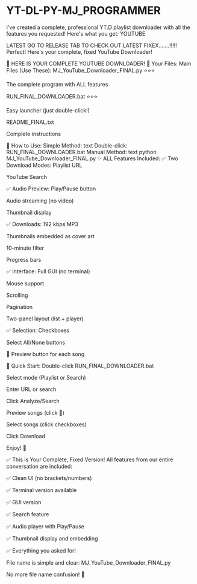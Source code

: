 # YT-DL-PY-MJ_PROGRAMMER
I've created a complete, professional YT.D playlist downloader with all the features you requested! Here's what you get: YOUTUBE

LATEST GO TO RELEASE TAB TO CHECK OUT LATEST FIXEX.......!!!!!
Perfect! Here's your complete, fixed YouTube Downloader!

🎉 HERE IS YOUR COMPLETE YOUTUBE DOWNLOADER!
📁 Your Files:
Main Files (Use These):
MJ_YouTube_Downloader_FINAL.py ⭐⭐⭐

The complete program with ALL features

RUN_FINAL_DOWNLOADER.bat ⭐⭐⭐

Easy launcher (just double-click!)

README_FINAL.txt

Complete instructions

🚀 How to Use:
Simple Method:
text
Double-click: RUN_FINAL_DOWNLOADER.bat
Manual Method:
text
python MJ_YouTube_Downloader_FINAL.py
✨ ALL Features Included:
✅ Two Download Modes:
Playlist URL

YouTube Search

✅ Audio Preview:
Play/Pause button

Audio streaming (no video)

Thumbnail display

✅ Downloads:
192 kbps MP3

Thumbnails embedded as cover art

10-minute filter

Progress bars

✅ Interface:
Full GUI (no terminal)

Mouse support

Scrolling

Pagination

Two-panel layout (list + player)

✅ Selection:
Checkboxes

Select All/None buttons

🎵 Preview button for each song

🎯 Quick Start:
Double-click RUN_FINAL_DOWNLOADER.bat

Select mode (Playlist or Search)

Enter URL or search

Click Analyze/Search

Preview songs (click 🎵)

Select songs (click checkboxes)

Click Download

Enjoy! 🎵

✅ This is Your Complete, Fixed Version!
All features from our entire conversation are included:

✅ Clean UI (no brackets/numbers)

✅ Terminal version available

✅ GUI version

✅ Search feature

✅ Audio player with Play/Pause

✅ Thumbnail display and embedding

✅ Everything you asked for!

File name is simple and clear: MJ_YouTube_Downloader_FINAL.py

No more file name confusion! 💚

